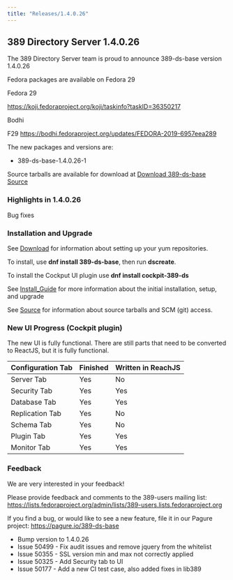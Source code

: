 ```yaml
---
title: "Releases/1.4.0.26"
---
```


389 Directory Server 1.4.0.26
-----------------------------

The 389 Directory Server team is proud to announce 389-ds-base version 1.4.0.26

Fedora packages are available on Fedora 29


Fedora 29

<https://koji.fedoraproject.org/koji/taskinfo?taskID=36350217>

Bodhi

F29 <https://bodhi.fedoraproject.org/updates/FEDORA-2019-6957eea289>


The new packages and versions are:

- 389-ds-base-1.4.0.26-1

Source tarballs are available for download at [Download 389-ds-base Source](https://releases.pagure.org/389-ds-base/389-ds-base-1.4.0.26.tar.bz2)

### Highlights in 1.4.0.26

Bug fixes

### Installation and Upgrade 

See [Download](../download.html) for information about setting up your yum repositories.

To install, use **dnf install 389-ds-base**, then run **dscreate**.

To install the Cockput UI plugin use **dnf install cockpit-389-ds**

See [Install\_Guide](../howto/howto-install-389.html) for more information about the initial installation, setup, and upgrade

See [Source](../development/source.html) for information about source tarballs and SCM (git) access.

### New UI Progress (Cockpit plugin)

The new UI is fully functional.  There are still parts that need to be converted to ReactJS, but it is fully functional.

|Configuration Tab| Finished | Written in ReachJS |
|-----------------|----------|---------|
|Server Tab|Yes|No|
|Security Tab|Yes|Yes|
|Database Tab|Yes|Yes|
|Replication Tab|Yes|No|
|Schema Tab|Yes|No|
|Plugin Tab|Yes|Yes|
|Monitor Tab|Yes|Yes|

### Feedback

We are very interested in your feedback!

Please provide feedback and comments to the 389-users mailing list: <https://lists.fedoraproject.org/admin/lists/389-users.lists.fedoraproject.org>

If you find a bug, or would like to see a new feature, file it in our Pagure project: <https://pagure.io/389-ds-base>

- Bump version to 1.4.0.26
- Issue 50499 - Fix audit issues and remove jquery from the whitelist
- Issue 50355 - SSL version min and max not correctly applied
- Issue 50325 - Add Security tab to UI
- Issue 50177 - Add a new CI test case, also added fixes in lib389

